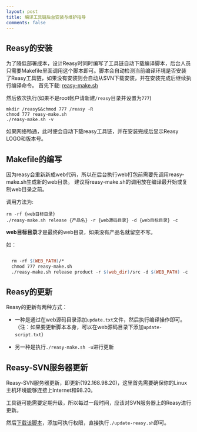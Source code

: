 ```yaml
---
layout: post
title: 编译工具链后台安装与维护指导
comments: false
---
```



## Reasy的安装

为了降低部署成本，设计Reasy时同时编写了工具链自动下载编译脚本，后台人员只需要Makefile里面调用这个脚本即可。脚本会自动检测当前编译环境是否安装了Reasy工具链，如果没有安装则会自动从SVN下载安装，并在安装完成后继续执行编译命令。
首先下载: <a href="https://raw.githubusercontent.com/wEasyTeam/reasy/master/production/reasy-make.sh">reasy-make.sh</a>


然后依次执行(如果不是root帐户请新建`/reasy`目录并设置为`777`)

    mkdir /reasy&&chmod 777 /reasy -R
    chmod 777 reasy-make.sh
    ./reasy-make.sh -v

如果网络畅通，此时便会自动下载reasy工具链，并在安装完成后显示Reasy LOGO和版本号。


## Makefile的编写

因为reasy会重新新成web代码，所以在后台执行web打包前需要先调用reasy-make.sh生成新的web目录。 建议将reasy-make.sh的调用放在编译最开始或复制web目录之前。

调用方法为:

    rm -rf {web目标目录}
    ./reasy-make.sh release {产品名} -r {web源码目录} -d {web目标目录} -c


**web目标目录**才是最终的web目录，如果没有产品名就留空不写。

如： 

```makefile

  rm -rf $(WEB_PATH)/*
  chmod 777 reasy-make.sh
  ./reasy-make.sh release product -r $(web_dir)/src -d $(WEB_PATH) -c

```

## Reasy的更新

Reasy的更新有两种方式：

* 一种是通过在web源码目录添加`update.txt`文件，然后执行编译操作即可。（注：如果要更新脚本本身，可以在web源码目录下添加`update-script.txt`）

* 另一种是执行`./reasy-make.sh -u`进行更新



## Reasy-SVN服务器更新

Reasy-SVN服务器更新，即更新(192.168.98.20)，这里首先需要确保你的Linux主机环境能够连接上Internet和98.20。

工具链可能需要定期升级，所以每过一段时间，应该对SVN服务器上的Reasy进行更新。

然后<a href="https://raw.githubusercontent.com/wEasyTeam/reasy/master/production/update_reasy.sh">下载该脚本</a>，添加可执行权限，直接执行`./update-reasy.sh`即可。




